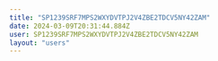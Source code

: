 ```yaml
---
title: "SP1239SRF7MPS2WXYDVTPJ2V4ZBE2TDCV5NY42ZAM"
date: 2024-03-09T20:31:44.884Z
user: SP1239SRF7MPS2WXYDVTPJ2V4ZBE2TDCV5NY42ZAM
layout: "users"
---
```

    